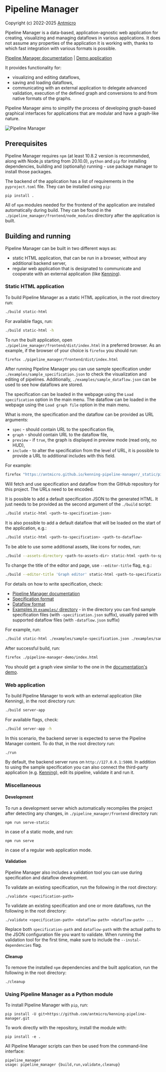 # Pipeline Manager

Copyright (c) 2022-2025 [Antmicro](https://www.antmicro.com)

Pipeline Manager is a data-based, application-agnostic web application for creating, visualizing and managing dataflows in various applications.
It does not assume any properties of the application it is working with, thanks to which fast integration with various formats is possible.

[Pipeline Manager documentation](https://antmicro.github.io/kenning-pipeline-manager/) | [Demo application](https://antmicro.github.io/kenning-pipeline-manager/_static/pipeline-manager.html?spec=https%3A%2F%2Fraw.githubusercontent.com%2Fantmicro%2Fkenning-pipeline-manager%2Frefs%2Fheads%2Fmain%2Fexamples%2Fsample-specification.json&graph=https%3A%2F%2Fraw.githubusercontent.com%2Fantmicro%2Fkenning-pipeline-manager%2Frefs%2Fheads%2Fmain%2Fexamples%2Fsample-dataflow.json)

It provides functionality for:

* visualizing and editing dataflows,
* saving and loading dataflows,
* communicating with an external application to delegate advanced validation, execution of the defined graph and conversions to and from native formats of the graphs.

Pipeline Manager aims to simplify the process of developing graph-based graphical interfaces for applications that are modular and have a graph-like nature.

![Pipeline Manager](img/pipeline_manager_visualisation.png)

## Prerequisites

Pipeline Manager requires `npm` (at least 10.8.2 version is recommended, along with Node.js starting from 20.10.0), `python` and `pip` for installing dependencies, building and (optionally) running - use package manager to install those packages.

The backend of the application has a list of requirements in the `pyproject.toml` file.
They can be installed using `pip`:

```
pip install .
```

All of `npm` modules needed for the frontend of the application are installed automatically during build.
They can be found in the `./pipeline_manager/frontend/node_modules` directory after the application is built.

## Building and running

Pipeline Manager can be built in two different ways as:

* static HTML application, that can be run in a browser, without any additional backend server,
* regular web application that is designated to communicate and cooperate with an external application (like [Kenning](https://github.com/antmicro/kenning)).

### Static HTML application

To build Pipeline Manager as a static HTML application, in the root directory run:

```bash
./build static-html
```

For available flags, run:

```bash
./build static-html -h
```

To run the built application, open `./pipeline_manager/frontend/dist/index.html` in a preferred browser.
As an example, if the browser of your choice is `firefox` you should run:

```bash
firefox ./pipeline_manager/frontend/dist/index.html
```

After running Pipeline Manager you can use sample specification under `./examples/sample_specification.json` to check the visualization and editing of pipelines.
Additionally, `./examples/sample_dataflow.json` can be used to see how dataflows are stored.

The specification can be loaded in the webpage using the `Load specification` option in the main menu.
The dataflow can be loaded in the webpage using the `Load graph file` option in the main menu.

What is more, the specification and the dataflow can be provided as URL arguments:

* `spec` - should contain URL to the specification file,
* `graph` - should contain URL to the dataflow file,
* `preview` - if `true`, the graph is displayed in preview mode (read only, no HUD),
* `include` - to alter the specification from the level of URL, it is possible to provide a URL to additional includes with this field.

For example:

```bash
firefox "https://antmicro.github.io/kenning-pipeline-manager/_static/pipeline-manager.html?spec=https%3A%2F%2Fraw.githubusercontent.com%2Fantmicro%2Fkenning-pipeline-manager%2Frefs%2Fheads%2Fmain%2Fexamples%2Fsample-specification.json&graph=https%3A%2F%2Fraw.githubusercontent.com%2Fantmicro%2Fkenning-pipeline-manager%2Frefs%2Fheads%2Fmain%2Fexamples%2Fsample-dataflow.json"
```

Will fetch and use specification and dataflow from the GitHub repository for this project.
The URLs need to be encoded.

It is possible to add a default specification JSON to the generated HTML.
It just needs to be provided as the second argument of the `./build` script:

```bash
./build static-html <path-to-specification-json>
```

It is also possible to add a default dataflow that will be loaded on the start of the application, e.g.:

```bash
./build static-html <path-to-specification> <path-to-dataflow>
```

To be able to use some additional assets, like icons for nodes, run:

```bash
./build --assets-directory <path-to-assets-dir> static-html <path-to-specification> <path-to-dataflow>
```

To change the title of the editor and page, use `--editor-title` flag, e.g.:

```bash
./build --editor-title 'Graph editor' static-html <path-to-specification> <path-to-dataflow>
```

For details on how to write specification, check:

* [Pipeline Manager documentation](https://antmicro.github.io/kenning-pipeline-manager)
* [Specification format](https://antmicro.github.io/kenning-pipeline-manager/specification-format.html)
* [Dataflow format](https://antmicro.github.io/kenning-pipeline-manager/dataflow-format.html)
* [Examples in `examples/` directory](https://github.com/antmicro/kenning-pipeline-manager/tree/main/examples) - in the directory you can find sample specification files (with `-specification.json` suffix), usually paired with supported dataflow files (with `-dataflow.json` suffix)

For example, run:

```bash
./build static-html ./examples/sample-specification.json ./examples/sample-dataflow.json --output-directory ./pipeline-manager-demo
```

After successful build, run:

```bash
firefox ./pipeline-manager-demo/index.html
```

You should get a graph view similar to the one in the [documentation's demo](https://antmicro.github.io/kenning-pipeline-manager/_static/pipeline-manager.html?spec=https%3A%2F%2Fraw.githubusercontent.com%2Fantmicro%2Fkenning-pipeline-manager%2Frefs%2Fheads%2Fmain%2Fexamples%2Fsample-specification.json&graph=https%3A%2F%2Fraw.githubusercontent.com%2Fantmicro%2Fkenning-pipeline-manager%2Frefs%2Fheads%2Fmain%2Fexamples%2Fsample-dataflow.json).

### Web application

To build Pipeline Manager to work with an external application (like Kenning), in the root directory run:

```bash
./build server-app
```

For available flags, check:

```bash
./build server-app -h
```

In this scenario, the backend server is expected to serve the Pipeline Manager content.
To do that, in the root directory run:

```
./run
```

By default, the backend server runs on `http://127.0.0.1:5000`.
In addition to using the sample specification you can also connect the third-party application (e.g. [Kenning](https://github.com/antmicro/kenning)), edit its pipeline, validate it and run it.

### Miscellaneous

#### Development

To run a development server which automatically recompiles the project after detecting any changes, in `./pipeline_manager/frontend` directory run:

```
npm run serve-static
```

in case of a static mode, and run:

```
npm run serve
```

in case of a regular web application mode.

#### Validation

Pipeline Manager also includes a validation tool you can use during specification and dataflow development.

To validate an existing specification, run the following in the root directory:

```
./validate <specification-path>
```

To validate an existing specification and one or more dataflows, run the following in the root directory:

```
./validate <specification-path> <dataflow-path> <dataflow-path> ...
```

Replace both `specification-path` and `dataflow-path` with the actual paths to the JSON configuration file you want to validate.
When running the validation tool for the first time, make sure to include the `--instal-dependencies` flag.

#### Cleanup

To remove the installed `npm` dependencies and the built application, run the following in the root directory:

```
./cleanup
```

### Using Pipeline Manager as a Python module

To install Pipeline Manager with `pip`, run:

```
pip install -U git+https://github.com/antmicro/kenning-pipeline-manager.git
```

To work directly with the repository, install the module with:

```
pip install -e .
```

All Pipeline Manager scripts can then be used from the command-line interface:

```
pipeline_manager
usage: pipeline_manager {build,run,validate,cleanup}
```
